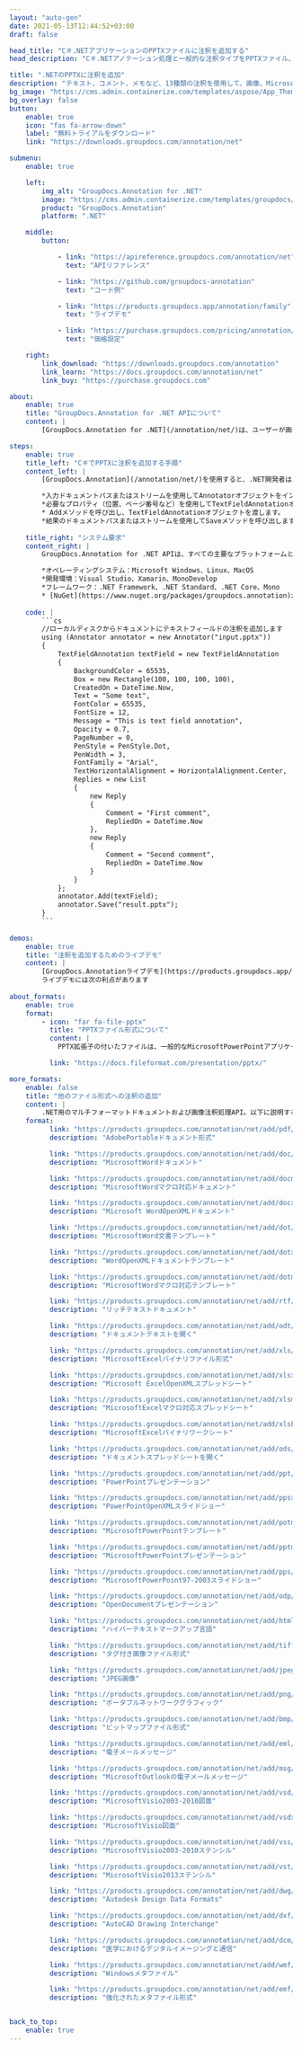 ```yaml
---
layout: "auto-gen"
date: 2021-05-13T12:44:52+03:00
draft: false

head_title: "C＃.NETアプリケーションのPPTXファイルに注釈を追加する"
head_description: "C＃.NETアノテーション処理と一般的な注釈タイプをPPTXファイル、画像、図面、およびドキュメントファイル形式に追加するための管理API."

title: ".NETのPPTXに注釈を追加"
description: "テキスト、コメント、メモなど、13種類の注釈を使用して、画像、Microsoft Office、およびその他のドキュメントファイル形式に注釈を付けます。"
bg_image: "https://cms.admin.containerize.com/templates/aspose/App_Themes/V3/images/bg/header1.png"
bg_overlay: false
button:
    enable: true
    icon: "fas fa-arrow-down"
    label: "無料トライアルをダウンロード"
    link: "https://downloads.groupdocs.com/annotation/net"

submenu:
    enable: true

    left:
        img_alt: "GroupDocs.Annotation for .NET"
        image: "https://cms.admin.containerize.com/templates/groupdocs/images/product-logos/90x90-noborder/groupdocs-annotation-net.png"
        product: "GroupDocs.Annotation"
        platform: ".NET"

    middle:
        button:

            - link: "https://apireference.groupdocs.com/annotation/net"
              text: "APIリファレンス"

            - link: "https://github.com/groupdocs-annotation"
              text: "コード例"

            - link: "https://products.groupdocs.app/annotation/family"
              text: "ライブデモ"

            - link: "https://purchase.groupdocs.com/pricing/annotation/net"
              text: "価格設定"

    right:
        link_download: "https://downloads.groupdocs.com/annotation"
        link_learn: "https://docs.groupdocs.com/annotation/net"
        link_buy: "https://purchase.groupdocs.com"

about:
    enable: true
    title: "GroupDocs.Annotation for .NET APIについて"
    content: |
        [GroupDocs.Annotation for .NET](/annotation/net/)は、ユーザーが画像やドキュメントファイル形式に注釈を追加、編集、削除できるようにするネイティブ.NETAPIです。コメント、メモ、コメント、およびテキスト、グラフィックス、透かしを含むさまざまな注釈タイプをPDF、HTML、Word、Excel、Visioダイアグラム、プレゼンテーション、図面、画像、およびその他の多くのファイル形式に簡単に使用できます。注釈処理機能は、インポートされたドキュメントから注釈を正確に読み取ることができ、カスタマイズを実装した後、元のファイル形式または目的のファイル形式にエクスポートして戻すことができます。

steps:
    enable: true
    title_left: "C＃でPPTXに注釈を追加する手順"
    content_left: |
        [GroupDocs.Annotation](/annotation/net/)を使用すると、.NET開発者は、いくつかの簡単な手順を実装することで、アプリケーション内からPPTXファイルに注釈プロパティを簡単に追加できます。

        *入力ドキュメントパスまたはストリームを使用してAnnotatorオブジェクトをインスタンス化します。
        *必要なプロパティ（位置、ページ番号など）を使用してTextFieldAnnotationオブジェクトをインスタンス化します。
        * Addメソッドを呼び出し、TextFieldAnnotationオブジェクトを渡します。
        *結果のドキュメントパスまたはストリームを使用してSaveメソッドを呼び出します。
        
    title_right: "システム要求"
    content_right: |
        GroupDocs.Annotation for .NET APIは、すべての主要なプラットフォームとオペレーティングシステムでサポートされています。以下のコードを実行する前に、システムに次の前提条件がインストールされていることを確認してください。

        *オペレーティングシステム：Microsoft Windows、Linux、MacOS
        *開発環境：Visual Studio、Xamarin、MonoDevelop
        *フレームワーク：.NET Framework、.NET Standard、.NET Core、Mono
        * [NuGet](https://www.nuget.org/packages/groupdocs.annotation)から最新バージョンのGroupDocs.Annotationfor.NETをダウンロードします。
        
    code: |
        ```cs
        //ローカルディスクからドキュメントにテキストフィールドの注釈を追加します
        using (Annotator annotator = new Annotator("input.pptx"))
        {
        	TextFieldAnnotation textField = new TextFieldAnnotation
            {
            	BackgroundColor = 65535,
                Box = new Rectangle(100, 100, 100, 100),
                CreatedOn = DateTime.Now,
                Text = "Some text",
                FontColor = 65535,
                FontSize = 12,
                Message = "This is text field annotation",
                Opacity = 0.7,
                PageNumber = 0,
                PenStyle = PenStyle.Dot,
                PenWidth = 3,
                FontFamily = "Arial",
                TextHorizontalAlignment = HorizontalAlignment.Center,
                Replies = new List
                {
                	new Reply
                    {
                    	Comment = "First comment",
                        RepliedOn = DateTime.Now
                    },
                    new Reply
                    {
                    	Comment = "Second comment",
                        RepliedOn = DateTime.Now
                    }
                }
        	};
            annotator.Add(textField);
            annotator.Save("result.pptx");
        }
        ```
        
demos:
    enable: true
    title: "注釈を追加するためのライブデモ"
    content: |
        [GroupDocs.Annotationライブデモ](https://products.groupdocs.app/annotation/family)サイトにアクセスして、今すぐPPTXファイルに注釈を追加してください。  
        ライブデモには次の利点があります
        
about_formats:
    enable: true
    format:
        - icon: "far fa-file-pptx"
          title: "PPTXファイル形式について"
          content: |
            PPTX拡張子の付いたファイルは、一般的なMicrosoftPowerPointアプリケーションで作成されたプレゼンテーションファイルです。バイナリであった以前のバージョンのプレゼンテーションファイル形式PPTとは異なり、PPTX形式はMicrosoftPowerPointオープンXMLプレゼンテーションファイル形式に基づいています。プレゼンテーションファイルはスライドのコレクションであり、各スライドはテキスト、画像、書式設定、アニメーション、およびその他のメディアで構成できます。これらのスライドは、カスタムプレゼンテーション設定のスライドショーの形で聴衆に提示されます。

          link: "https://docs.fileformat.com/presentation/pptx/"

more_formats:
    enable: false
    title: "他のファイル形式への注釈の追加"
    content: |
        .NET用のマルチフォーマットドキュメントおよび画像注釈処理API。以下に説明するように、一般的なファイル形式のいくつかに注釈を追加します。
    format: 
          link: "https://products.groupdocs.com/annotation/net/add/pdf/"
          description: "AdobePortableドキュメント形式"

          link: "https://products.groupdocs.com/annotation/net/add/doc/"
          description: "MicrosoftWordドキュメント"

          link: "https://products.groupdocs.com/annotation/net/add/docm/"
          description: "MicrosoftWordマクロ対応ドキュメント"

          link: "https://products.groupdocs.com/annotation/net/add/docx/"
          description: "Microsoft WordOpenXMLドキュメント"

          link: "https://products.groupdocs.com/annotation/net/add/dot/"
          description: "MicrosoftWord文書テンプレート"

          link: "https://products.groupdocs.com/annotation/net/add/dotx/"
          description: "WordOpenXMLドキュメントテンプレート"

          link: "https://products.groupdocs.com/annotation/net/add/dotm/"
          description: "MicrosoftWordマクロ対応テンプレート"

          link: "https://products.groupdocs.com/annotation/net/add/rtf/"
          description: "リッチテキストドキュメント"

          link: "https://products.groupdocs.com/annotation/net/add/odt/"
          description: "ドキュメントテキストを開く"

          link: "https://products.groupdocs.com/annotation/net/add/xls/"
          description: "MicrosoftExcelバイナリファイル形式"

          link: "https://products.groupdocs.com/annotation/net/add/xlsx/"
          description: "Microsoft ExcelOpenXMLスプレッドシート"

          link: "https://products.groupdocs.com/annotation/net/add/xlsm/"
          description: "MicrosoftExcelマクロ対応スプレッドシート"

          link: "https://products.groupdocs.com/annotation/net/add/xlsb/"
          description: "MicrosoftExcelバイナリワークシート"

          link: "https://products.groupdocs.com/annotation/net/add/ods/"
          description: "ドキュメントスプレッドシートを開く"

          link: "https://products.groupdocs.com/annotation/net/add/ppt/"
          description: "PowerPointプレゼンテーション"

          link: "https://products.groupdocs.com/annotation/net/add/ppsx/"
          description: "PowerPointOpenXMLスライドショー"

          link: "https://products.groupdocs.com/annotation/net/add/potm/"
          description: "MicrosoftPowerPointテンプレート"

          link: "https://products.groupdocs.com/annotation/net/add/pptm/"
          description: "MicrosoftPowerPointプレゼンテーション"

          link: "https://products.groupdocs.com/annotation/net/add/pps/"
          description: "MicrosoftPowerPoint97-2003スライドショー"

          link: "https://products.groupdocs.com/annotation/net/add/odp/"
          description: "OpenDocumentプレゼンテーション"

          link: "https://products.groupdocs.com/annotation/net/add/html/"
          description: "ハイパーテキストマークアップ言語"

          link: "https://products.groupdocs.com/annotation/net/add/tiff/"
          description: "タグ付き画像ファイル形式"

          link: "https://products.groupdocs.com/annotation/net/add/jpeg/"
          description: "JPEG画像"

          link: "https://products.groupdocs.com/annotation/net/add/png/"
          description: "ポータブルネットワークグラフィック"

          link: "https://products.groupdocs.com/annotation/net/add/bmp/"
          description: "ビットマップファイル形式"

          link: "https://products.groupdocs.com/annotation/net/add/eml/"
          description: "電子メールメッセージ"

          link: "https://products.groupdocs.com/annotation/net/add/msg/"
          description: "MicrosoftOutlookの電子メールメッセージ"

          link: "https://products.groupdocs.com/annotation/net/add/vsd/"
          description: "MicrosoftVisio2003-2010図面"

          link: "https://products.groupdocs.com/annotation/net/add/vsdx/"
          description: "MicrosoftVisio図面"

          link: "https://products.groupdocs.com/annotation/net/add/vss/"
          description: "MicrosoftVisio2003-2010ステンシル"

          link: "https://products.groupdocs.com/annotation/net/add/vst/"
          description: "MicrosoftVisio2013ステンシル"

          link: "https://products.groupdocs.com/annotation/net/add/dwg/"
          description: "Autodesk Design Data Formats"

          link: "https://products.groupdocs.com/annotation/net/add/dxf/"
          description: "AutoCAD Drawing Interchange"

          link: "https://products.groupdocs.com/annotation/net/add/dcm/"
          description: "医学におけるデジタルイメージングと通信"

          link: "https://products.groupdocs.com/annotation/net/add/wmf/"
          description: "Windowsメタファイル"

          link: "https://products.groupdocs.com/annotation/net/add/emf/"
          description: "強化されたメタファイル形式"


back_to_top:
    enable: true
---
```

